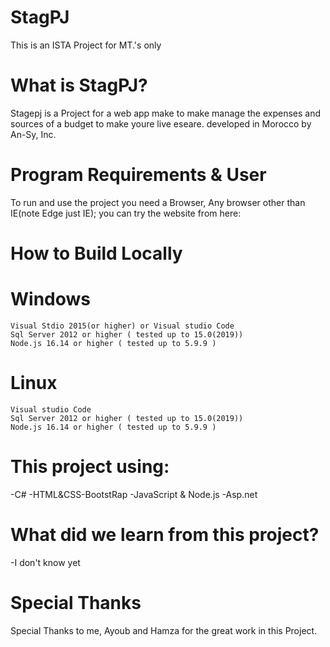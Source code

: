 # StagPJ
This is an ISTA Project for MT.'s only

# What is StagPJ?
Stagepj is a Project for a web app make to make manage the expenses and sources of a budget 
to make youre live eseare. developed in Morocco by An-Sy, Inc.

# Program Requirements & User
To run and use the project you need a Browser, Any browser other than IE(note Edge just IE);
you can try the website from here:  

# How to Build Locally
 # Windows
    Visual Stdio 2015(or higher) or Visual studio Code
    Sql Server 2012 or higher ( tested up to 15.0(2019))
    Node.js 16.14 or higher ( tested up to 5.9.9 )
 
 # Linux
    Visual studio Code
    Sql Server 2012 or higher ( tested up to 15.0(2019))
    Node.js 16.14 or higher ( tested up to 5.9.9 )
 
    
# This project using:
  -C#
  -HTML&CSS-BootstRap
  -JavaScript & Node.js
  -Asp.net 
 
 # What did we learn from this project?
  -I don't know yet
  
 # Special Thanks
 Special Thanks to me, Ayoub and Hamza for the great work in this Project. 
